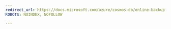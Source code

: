 ```yaml
---
redirect_url: https://docs.microsoft.com/azure/cosmos-db/online-backup-and-restore
ROBOTS: NOINDEX, NOFOLLOW

---
```

